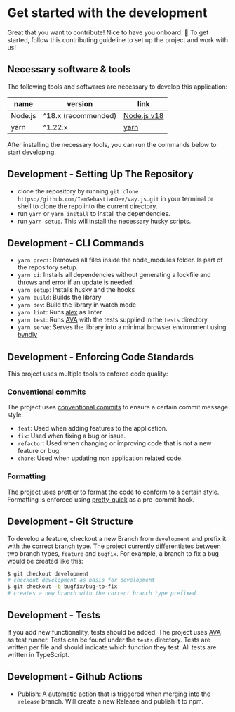 <!-- @format -->

# Get started with the development

Great that you want to contribute! Nice to have you onboard. 🚀 To get started, follow this contributing guideline to set up the project and work with us!

## Necessary software & tools

The following tools and softwares are necessary to develop this application:

| name    | version             | link                                        |
| ------- | ------------------- | ------------------------------------------- |
| Node.js | ^18.x (recommended) | [Node.js v18](https://nodejs.org/en/)       |
| yarn    | ^1.22.x             | [yarn](https://yarnpkg.com/getting-started) |

After installing the necessary tools, you can run the commands below to start developing.

## Development - Setting Up The Repository

- clone the repository by running `git clone https://github.com/IamSebastianDev/vay.js.git` in your terminal or shell to clone the repo into the current directory.
- run `yarn` or `yarn install` to install the dependencies.
- run `yarn setup`. This will install the necessary husky scripts.

## Development - CLI Commands

- `yarn preci`: Removes all files inside the node_modules folder. Is part of the repository setup.
- `yarn ci`: Installs all dependencies without generating a lockfile and throws and error if an update is needed.
- `yarn setup`: Installs husky and the hooks
- `yarn build`: Builds the library
- `yarn dev`: Build the library in watch mode
- `yarn lint`: Runs [alex](https://alexjs.com) as linter
- `yarn test`: Runs [AVA](https://github.com/avajs/ava) with the tests supplied in the `tests` directory
- `yarn serve`: Serves the library into a minimal browser environment using [byndly](https://github.com/IamSebastianDev/byndly)

## Development - Enforcing Code Standards

This project uses multiple tools to enforce code quality:

### Conventional commits

The project uses [conventional commits](https://www.conventionalcommits.org/en/v1.0.0/) to ensure a certain commit message style.

- `feat`: Used when adding features to the application.
- `fix`: Used when fixing a bug or issue.
- `refactor`: Used when changing or improving code that is not a new feature or bug.
- `chore`: Used when updating non application related code.

### Formatting

The project uses prettier to format the code to conform to a certain style. Formatting is enforced using [pretty-quick](https://www.npmjs.com/package/pretty-quick) as a pre-commit hook.

## Development - Git Structure

To develop a feature, checkout a new Branch from `development` and prefix it with the correct branch type. The project currently differentiates between two branch types, `feature` and `bugfix`. For example, a branch to fix a bug would be created like this:

```bash
$ git checkout development
# checkout development as basis for development
$ git checkout -b bugfix/bug-to-fix
# creates a new branch with the correct branch type prefixed
```

## Development - Tests

If you add new functionality, tests should be added. The project uses [AVA](https://github.com/avajs/ava) as test runner. Tests can be found under the `tests` directory. Tests are written per file and should indicate which function they test. All tests are written in TypeScript.

## Development - Github Actions

- Publish: A automatic action that is triggered when merging into the `release` branch. Will create a new Release and publish it to npm.
